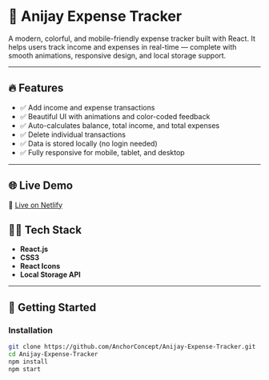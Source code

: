 # 💸 Anijay Expense Tracker

A modern, colorful, and mobile-friendly expense tracker built with React. It helps users track income and expenses in real-time — complete with smooth animations, responsive design, and local storage support.

---

## 🔥 Features

- ✅ Add income and expense transactions
- ✅ Beautiful UI with animations and color-coded feedback
- ✅ Auto-calculates balance, total income, and total expenses
- ✅ Delete individual transactions
- ✅ Data is stored locally (no login needed)
- ✅ Fully responsive for mobile, tablet, and desktop

---

## 🌐 Live Demo

🔗 [Live on Netlify](https://anijay-expensetracker.netlify.app/)



## 🧑‍💻 Tech Stack

- **React.js**
- **CSS3**
- **React Icons**
- **Local Storage API**

---

## 🚀 Getting Started

### Installation

```bash
git clone https://github.com/AnchorConcept/Anijay-Expense-Tracker.git
cd Anijay-Expense-Tracker
npm install
npm start
